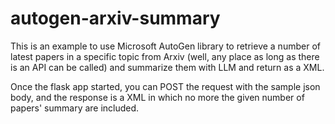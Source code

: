 # autogen-arxiv-summary

This is an example to use Microsoft AutoGen library to retrieve a number of latest papers in a specific topic from Arxiv (well, any place as long as there is an API can be called) and summarize them with LLM and return as a XML. 

Once the flask app started, you can POST the request with the sample json body, and the response is a XML in which no more the given number of papers' summary are included.
